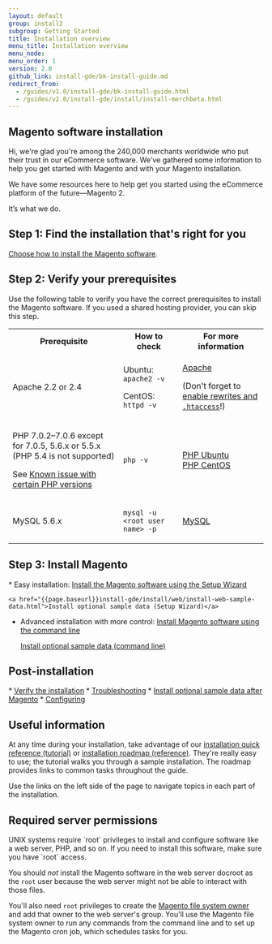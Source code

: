 ```yaml
---
layout: default
group: install2
subgroup: Getting Started
title: Installation overview
menu_title: Installation overview
menu_node: 
menu_order: 1
version: 2.0
github_link: install-gde/bk-install-guide.md
redirect_from: 
  - /guides/v1.0/install-gde/bk-install-guide.html
  - /guides/v2.0/install-gde/install/install-merchbeta.html
---
```


<h2>Magento software installation</h2>
Hi, we're glad you're among the 240,000 merchants worldwide who put their trust in our eCommerce software. We've gathered some information to help you get started with Magento and with your Magento installation. 

We have some resources here to help get you started using the eCommerce platform of the future&mdash;Magento 2.

It’s what we do.

<h2 id="install-how-install">Step 1: Find the installation that's right for you</h2>
<a href="{{page.baseurl}}install-gde/continue.html">Choose how to install the Magento software</a>.

<h2 id="install-verify-prereq">Step 2: Verify your prerequisites</h2>
Use the following table to verify you have the correct prerequisites to install the Magento software. If you used a shared hosting provider, you can skip this step.

<table>
	<tbody>
		<tr>
			<th>Prerequisite</th>
			<th>How to check</th>
			<th>For more information</th>
		</tr>
	<tr>
		<td><p>Apache 2.2 or 2.4</p></td>
		<td><p>Ubuntu: <code>apache2 -v</code></p>
		<p>CentOS: <code>httpd -v</code></p></td>
		<td><p><a href="{{page.baseurl}}install-gde/prereq/apache.html">Apache</a></p>
			<p>(Don't forget to <a href="{{page.baseurl}}install-gde/prereq/apache.html#apache-help-rewrite">enable rewrites and <code>.htaccess</code></a>!)</p></td>
	</tr>
	<tr>
		<td><p>PHP 7.0.2–7.0.6 except for 7.0.5, 5.6.x or 5.5.x (PHP 5.4 is not supported)</p>
			<p>See <a href="{{page.baseurl}}install-gde/trouble/tshoot_install-issues.html#known-devrc-php">Known issue with certain PHP versions</a></p></td>
		<td><p><code>php -v</code></p></td>
		<td><a href="{{page.baseurl}}install-gde/prereq/php-ubuntu.html">PHP Ubuntu</a><br><a href="{{page.baseurl}}install-gde/prereq/php-centos.html">PHP CentOS</a></td>
	</tr>
	<tr><td><p>MySQL 5.6.x</p></td>
	<td><p><code>mysql -u &lt;root user name> -p</code></p></td>
	<td><a href="{{page.baseurl}}install-gde/prereq/mysql.html">MySQL</a></td>
	</tr>
</tbody>
</table>

<h2>Step 3: Install Magento</h2>
*	Easy installation: <a href="{{page.baseurl}}install-gde/install/web/install-web.html">Install the Magento software using the Setup Wizard</a>

	<a href="{{page.baseurl}}install-gde/install/web/install-web-sample-data.html">Install optional sample data (Setup Wizard)</a>
*	Advanced installation with more control: <a href="{{page.baseurl}}install-gde/install/cli/install-cli.html">Install Magento software using the command line</a>

	<a href="{{page.baseurl}}install-gde/install/cli/install-cli-sample-data.html">Install optional sample data (command line)</a>

<h2>Post-installation</h2>
*	<a href="{{page.baseurl}}install-gde/install/verify.html">Verify the installation</a>
*	<a href="{{page.baseurl}}install-gde/trouble/tshoot.html">Troubleshooting</a>
*	<a href="{{page.baseurl}}install-gde/install/sample-data-after-magento.html">Install optional sample data after Magento</a>
*	<a href="{{page.baseurl}}install-gde/install/post-install-config.html">Configuring</a>

<h2>Useful information</h2>
At any time during your installation, take advantage of our <a href="{{page.baseurl}}install-gde/install-quick-ref.html">installation quick reference (tutorial)</a> or <a href="{{page.baseurl}}install-gde/install-roadmap_part1.html">installation roadmap (reference)</a>. They're really easy to use; the tutorial walks you through a sample installation. The roadmap provides links to common tasks throughout the guide.

Use the links on the left side of the page to navigate topics in each part of the installation.

<h2>Required server permissions</h2>
UNIX systems require `root` privileges to install and configure software like a web server, PHP, and so on. If you need to install this software, make sure you have `root` access.

You should *not* install the Magento software in the web server docroot as the `root` user because the web server might not be able to interact with those files. 

You'll also need `root` privileges to create the <a href="{{page.baseurl}}install-gde/prereq/file-sys-perms-over.html">Magento file system owner</a> and add that owner to the web server's group. You'll use the Magento file system owner to run any commands from the command line and to set up the Magento cron job, which schedules tasks for you.
